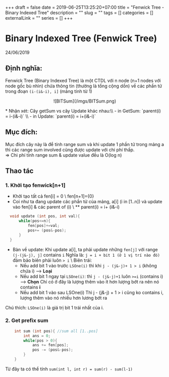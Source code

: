 +++ 
draft = false
date = 2019-06-25T13:25:20+07:00
title = "Fenwick Tree - Binary Indexed Tree"
description = ""
slug = "" 
tags = []
categories = []
externalLink = ""
series = []
+++
# Binary Indexed Tree (Fenwick Tree)
24/06/2019

## Định nghĩa:
Fenwick Tree (Binary Indexed Tree) là một CTDL với n node (n+1 nodes với node gốc bù nhìn) chứa thông tin (thường là tổng cộng dồn) về các phần tử trong đoạn `(i-(i&-i), i]` (mảng tính từ 1)

<p align = "center">
![BITSum](/imgs/BITSum.png)
</p>
* Nhận xét: Cây getSum vs cây Update khác nhau:\\
    - in GetSum: `parent(i) = i-(i&-i)`     \\
    - in Update: `parent(i) = i+(i&-i)`

## Mục đích:
Mục đích cây này là để tính range sum và khi update 1 phần tử trong mảng a thì các range sum involved cũng được update với chi phí thấp. </br>
=> Chi phí tính range sum & update value đều là O(log n)

## Thao tác
### 1. Khởi tạo fenwick[n+1]
   - Khởi tạo tất cả fen[i] = 0         \\
        fen[n+1]={0}
   - Coi như ta đang update các phần tử của mảng, a[i] (i in [1..n]) và update vào fen[i] & các parent of (i) \\
  ** parent(i) = i+ (i&-i)

  ```cpp
    void update (int pos, int val){
        while(pos<=n){
            fen[pos]+=val;
            pos+= (pos&-pos);
        }
    }
  ```
  * Bàn về update: Khi update a[i], ta phải update những `fen[j]` với range `(j-(j&-j), j]` contains `i`
  Nghĩa là: `j = i + bit 1 (ở 1 vị trí nào đó)` đảm bảo biên phải luôn `> i` \\
  Biên trái:
    + Nếu add bit 1 vào trước `LSOne(i)` thì khi `j - (j&-j)+ 1 > i` (không chứa i) --> **Loại**
    + Nếu add bit 1 ngay tại `LSOne(i)`:
        thì `j - (j&-j)+1` luôn `>=i` (contains i) --> **Chọn**
        Chỉ có ở đây là lượng thêm vào ít hơn lượng bớt ra nên nó contains **i** 
    + Nếu add bit 1 vào sau LSOne(i)
        Thì j - (j&-j) + 1 > i cũng ko contains i, lượng thêm vào nó nhiều hơn lương bớt ra

Chú thích: `LSOne(i)` là giá trị bit 1 trái nhất của i.

### 2. Get prefix sum
```cpp
    int sum (int pos){ //sum all [1..pos]
        int ans = 0;
        while(pos > 0){
            ans += fen[pos];
            pos -= (pos&-pos);
        }
    }
```
Từ đây ta có thể tính 
`sum(int l, int r) = sum(r) - sum(l-1)`


